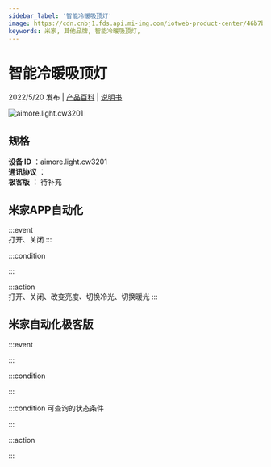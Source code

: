 ```yaml
---
sidebar_label: '智能冷暖吸顶灯'
image: https://cdn.cnbj1.fds.api.mi-img.com/iotweb-product-center/46b7b897349cb46e53db6782535374cf_1649759462848.png?GalaxyAccessKeyId=AKVGLQWBOVIRQ3XLEW&Expires=9223372036854775807&Signature=vdh8pots5MzKLU9f3WV+AvRrM/U=
keywords: 米家, 其他品牌, 智能冷暖吸顶灯, 
---
```

# 智能冷暖吸顶灯

2022/5/20 发布 | [产品百科](https://home.mi.com/webapp/content/baike/product/index.html?model=aimore.light.cw3201/) | [说明书](https://home.mi.com/views/introduction.html?model=aimore.light.cw3201&region=cn)

![aimore.light.cw3201](https://cdn.cnbj1.fds.api.mi-img.com/iotweb-product-center/46b7b897349cb46e53db6782535374cf_1649759462848.png?GalaxyAccessKeyId=AKVGLQWBOVIRQ3XLEW&Expires=9223372036854775807&Signature=vdh8pots5MzKLU9f3WV+AvRrM/U=)

## 规格  
> 
**设备 ID** ：aimore.light.cw3201  
**通讯协议** ：  
**极客版**  ： 待补充 


## 米家APP自动化  

:::event  
打开、关闭
:::

:::condition  

:::

:::action   
打开、关闭、改变亮度、切换冷光、切换暖光
:::

## 米家自动化极客版  

:::event  

:::

:::condition  

:::

:::condition 可查询的状态条件  

:::

:::action  

:::

        
